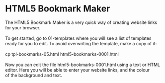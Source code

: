 # HTML5 Bookmark Maker

The HTML5 Bookmark Maker is a very quick way of creating website links<br>
for your browser.<br>
<br>
To get started, go to 01-templates where you will see a list of templates<br>
ready for you to edit. To avoid overwriting the template, make a copy of it:<br>
<br>
cp tpl-bookmarks-05.html html5-bookmarks-0001.html<br>
<br>
Now you can edit the file html5-bookmarks-0001.html using a text or HTML<br>
editor. Here you will be able to enter your website links, and the colour<br>
of the background and text.<br>
<br>



